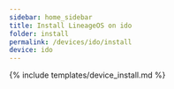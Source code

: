 ```yaml
---
sidebar: home_sidebar
title: Install LineageOS on ido
folder: install
permalink: /devices/ido/install
device: ido
---
```

{% include templates/device_install.md %}
